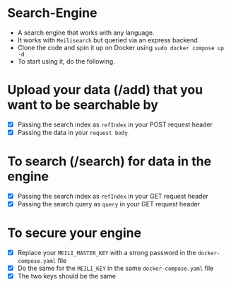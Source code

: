 # Search-Engine
* A search engine that works with any language.
* It works with `Meilisearch` but queried via an express backend.
* Clone the code and spin it up on Docker using `sudo docker compose up -d`
* To start using it, do the following.
# Upload your data (/add) that you want to be searchable by
* [x] Passing the search index as `refIndex` in your POST request header
* [x] Passing the data in your `request body`
# To search (/search) for data in the engine
* [x] Passing the search index as `refIndex` in your GET request header
* [x] Passing the search query as `query` in your GET request header
# To secure your engine
* [x] Replace your `MEILI_MASTER_KEY` with a strong password in the `docker-compose.yaml` file
* [x] Do the same for the `MEILI_KEY` in the same `docker-compose.yaml` file
* [x] The two keys should be the same
